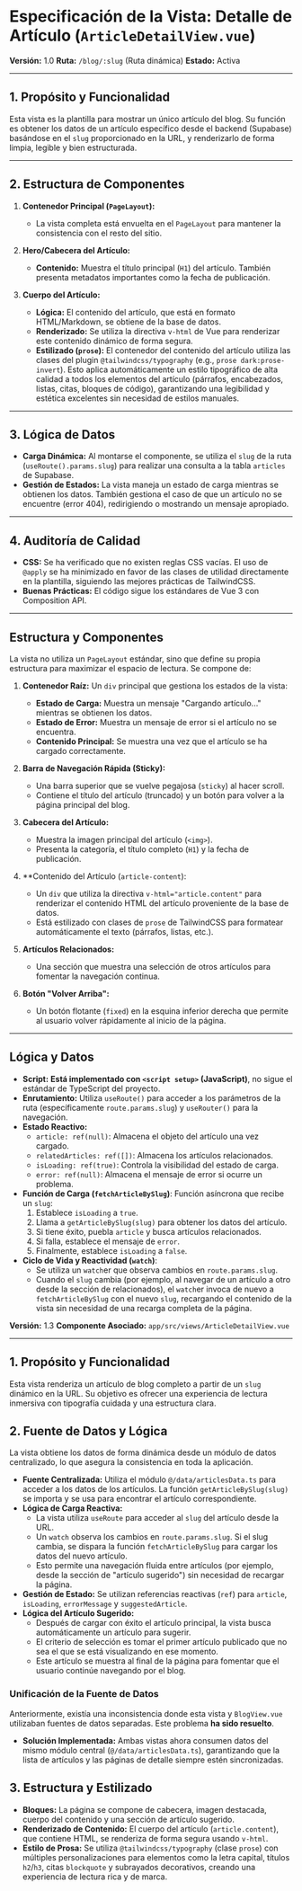 # Especificación de la Vista: Detalle de Artículo (`ArticleDetailView.vue`)

**Versión:** 1.0
**Ruta:** `/blog/:slug` (Ruta dinámica)
**Estado:** Activa

---

## 1. Propósito y Funcionalidad

Esta vista es la plantilla para mostrar un único artículo del blog. Su función es obtener los datos de un artículo específico desde el backend (Supabase) basándose en el `slug` proporcionado en la URL, y renderizarlo de forma limpia, legible y bien estructurada.

---

## 2. Estructura de Componentes

1.  **Contenedor Principal (`PageLayout`):**
    *   La vista completa está envuelta en el `PageLayout` para mantener la consistencia con el resto del sitio.

2.  **Hero/Cabecera del Artículo:**
    *   **Contenido:** Muestra el título principal (`H1`) del artículo. También presenta metadatos importantes como la fecha de publicación.

3.  **Cuerpo del Artículo:**
    *   **Lógica:** El contenido del artículo, que está en formato HTML/Markdown, se obtiene de la base de datos.
    *   **Renderizado:** Se utiliza la directiva `v-html` de Vue para renderizar este contenido dinámico de forma segura.
    *   **Estilizado (`prose`):** El contenedor del contenido del artículo utiliza las clases del plugin `@tailwindcss/typography` (e.g., `prose dark:prose-invert`). Esto aplica automáticamente un estilo tipográfico de alta calidad a todos los elementos del artículo (párrafos, encabezados, listas, citas, bloques de código), garantizando una legibilidad y estética excelentes sin necesidad de estilos manuales.

---

## 3. Lógica de Datos

*   **Carga Dinámica:** Al montarse el componente, se utiliza el `slug` de la ruta (`useRoute().params.slug`) para realizar una consulta a la tabla `articles` de Supabase.
*   **Gestión de Estados:** La vista maneja un estado de carga mientras se obtienen los datos. También gestiona el caso de que un artículo no se encuentre (error 404), redirigiendo o mostrando un mensaje apropiado.

---

## 4. Auditoría de Calidad

*   **CSS:** Se ha verificado que no existen reglas CSS vacías. El uso de `@apply` se ha minimizado en favor de las clases de utilidad directamente en la plantilla, siguiendo las mejores prácticas de TailwindCSS.
*   **Buenas Prácticas:** El código sigue los estándares de Vue 3 con Composition API.

---

## Estructura y Componentes

La vista no utiliza un `PageLayout` estándar, sino que define su propia estructura para maximizar el espacio de lectura. Se compone de:

1.  **Contenedor Raíz:** Un `div` principal que gestiona los estados de la vista:
    *   **Estado de Carga:** Muestra un mensaje "Cargando artículo..." mientras se obtienen los datos.
    *   **Estado de Error:** Muestra un mensaje de error si el artículo no se encuentra.
    *   **Contenido Principal:** Se muestra una vez que el artículo se ha cargado correctamente.

2.  **Barra de Navegación Rápida (Sticky):**
    *   Una barra superior que se vuelve pegajosa (`sticky`) al hacer scroll.
    *   Contiene el título del artículo (truncado) y un botón para volver a la página principal del blog.

3.  **Cabecera del Artículo:**
    *   Muestra la imagen principal del artículo (`<img>`).
    *   Presenta la categoría, el título completo (`H1`) y la fecha de publicación.

4.  **Contenido del Artículo (`article-content`):
    *   Un `div` que utiliza la directiva `v-html="article.content"` para renderizar el contenido HTML del artículo proveniente de la base de datos.
    *   Está estilizado con clases de `prose` de TailwindCSS para formatear automáticamente el texto (párrafos, listas, etc.).

5.  **Artículos Relacionados:**
    *   Una sección que muestra una selección de otros artículos para fomentar la navegación continua.

6.  **Botón "Volver Arriba":**
    *   Un botón flotante (`fixed`) en la esquina inferior derecha que permite al usuario volver rápidamente al inicio de la página.

---

## Lógica y Datos

*   **Script:** **Está implementado con `<script setup>` (JavaScript)**, no sigue el estándar de TypeScript del proyecto.
*   **Enrutamiento:** Utiliza `useRoute()` para acceder a los parámetros de la ruta (específicamente `route.params.slug`) y `useRouter()` para la navegación.
*   **Estado Reactivo:**
    *   `article: ref(null)`: Almacena el objeto del artículo una vez cargado.
    *   `relatedArticles: ref([])`: Almacena los artículos relacionados.
    *   `isLoading: ref(true)`: Controla la visibilidad del estado de carga.
    *   `error: ref(null)`: Almacena el mensaje de error si ocurre un problema.
*   **Función de Carga (`fetchArticleBySlug`)**: Función asíncrona que recibe un `slug`:
    1.  Establece `isLoading` a `true`.
    2.  Llama a `getArticleBySlug(slug)` para obtener los datos del artículo.
    3.  Si tiene éxito, puebla `article` y busca artículos relacionados.
    4.  Si falla, establece el mensaje de `error`.
    5.  Finalmente, establece `isLoading` a `false`.
*   **Ciclo de Vida y Reactividad (`watch`)**: 
    *   Se utiliza un `watch`er que observa cambios en `route.params.slug`.
    *   Cuando el `slug` cambia (por ejemplo, al navegar de un artículo a otro desde la sección de relacionados), el `watch`er invoca de nuevo a `fetchArticleBySlug` con el nuevo `slug`, recargando el contenido de la vista sin necesidad de una recarga completa de la página.

**Versión:** 1.3
**Componente Asociado:** `app/src/views/ArticleDetailView.vue`

---

## 1. Propósito y Funcionalidad

Esta vista renderiza un artículo de blog completo a partir de un `slug` dinámico en la URL. Su objetivo es ofrecer una experiencia de lectura inmersiva con tipografía cuidada y una estructura clara.

## 2. Fuente de Datos y Lógica

La vista obtiene los datos de forma dinámica desde un módulo de datos centralizado, lo que asegura la consistencia en toda la aplicación.

- **Fuente Centralizada:** Utiliza el módulo `@/data/articlesData.ts` para acceder a los datos de los artículos. La función `getArticleBySlug(slug)` se importa y se usa para encontrar el artículo correspondiente.
- **Lógica de Carga Reactiva:**
    - La vista utiliza `useRoute` para acceder al `slug` del artículo desde la URL.
    - Un `watch` observa los cambios en `route.params.slug`. Si el slug cambia, se dispara la función `fetchArticleBySlug` para cargar los datos del nuevo artículo.
    - Esto permite una navegación fluida entre artículos (por ejemplo, desde la sección de "artículo sugerido") sin necesidad de recargar la página.
- **Gestión de Estado:** Se utilizan referencias reactivas (`ref`) para `article`, `isLoading`, `errorMessage` y `suggestedArticle`.
- **Lógica del Artículo Sugerido:**
  - Después de cargar con éxito el artículo principal, la vista busca automáticamente un artículo para sugerir.
  - El criterio de selección es tomar el primer artículo publicado que no sea el que se está visualizando en ese momento.
  - Este artículo se muestra al final de la página para fomentar que el usuario continúe navegando por el blog.

### Unificación de la Fuente de Datos

Anteriormente, existía una inconsistencia donde esta vista y `BlogView.vue` utilizaban fuentes de datos separadas. Este problema **ha sido resuelto**.

- **Solución Implementada:** Ambas vistas ahora consumen datos del mismo módulo central (`@/data/articlesData.ts`), garantizando que la lista de artículos y las páginas de detalle siempre estén sincronizadas.

## 3. Estructura y Estilizado

- **Bloques:** La página se compone de cabecera, imagen destacada, cuerpo del contenido y una sección de artículo sugerido.
- **Renderizado de Contenido:** El cuerpo del artículo (`article.content`), que contiene HTML, se renderiza de forma segura usando `v-html`.
- **Estilo de Prosa:** Se utiliza `@tailwindcss/typography` (clase `prose`) con múltiples personalizaciones para elementos como la letra capital, títulos `h2`/`h3`, citas `blockquote` y subrayados decorativos, creando una experiencia de lectura rica y de marca.
